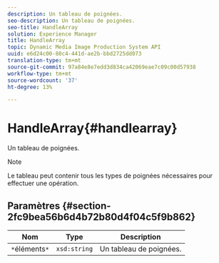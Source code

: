```yaml
---
description: Un tableau de poignées.
seo-description: Un tableau de poignées.
seo-title: HandleArray
solution: Experience Manager
title: HandleArray
topic: Dynamic Media Image Production System API
uuid: e6d24c00-80c4-441d-ae2b-bbd2725dd073
translation-type: tm+mt
source-git-commit: 97a84e8e7edd3d834ca42069eae7c09c00d57938
workflow-type: tm+mt
source-wordcount: '37'
ht-degree: 13%

---
```



# HandleArray{#handlearray}

Un tableau de poignées.

>[!NOTE]
>
>Le tableau peut contenir tous les types de poignées nécessaires pour effectuer une opération.

## Paramètres {#section-2fc9bea56b6d4b72b80d4f04c5f9b862}

| Nom | Type | Description |
|---|---|---|
| `*`éléments`*` | `xsd:string` | Un tableau de poignées. |

